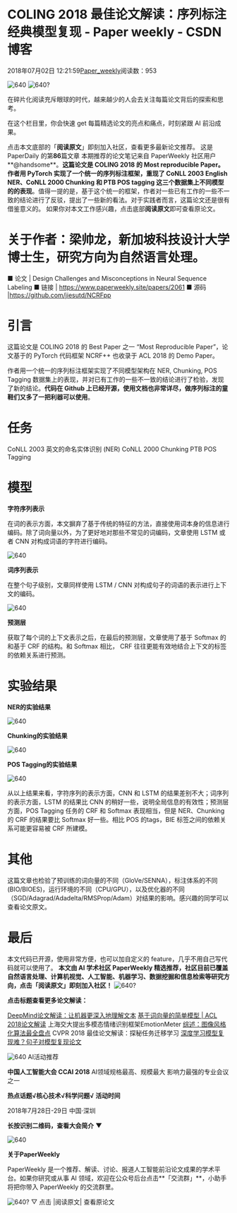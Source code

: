 
# COLING 2018 最佳论文解读：序列标注经典模型复现 - Paper weekly - CSDN博客


2018年07月02日 12:21:59[Paper_weekly](https://me.csdn.net/c9Yv2cf9I06K2A9E)阅读数：953


![640](https://ss.csdn.net/p?https://mmbiz.qpic.cn/mmbiz_gif/VBcD02jFhgnC9iaic8hDbiadLafh7TtCZS6icEYddVmMqZBksDV7cQkKmAu95h53FxyibqmZOS1yQgHibJT0WYD2s1Zw/640)
![640?](https://ss.csdn.net/p?https://mmbiz.qpic.cn/mmbiz_jpg/VBcD02jFhgl7VHx00TkzicBMAfz1dFT8icD4HwmJZpt0Jiccw6ns7c3co7MpZslIia8VAuZicUTSuoPaq6hE4KbxWPg/640?)

在碎片化阅读充斥眼球的时代，越来越少的人会去关注每篇论文背后的探索和思考。

在这个栏目里，你会快速 get 每篇精选论文的亮点和痛点，时刻紧跟 AI 前沿成果。

点击本文底部的「**阅读原文**」即刻加入社区，查看更多最新论文推荐。
这是 PaperDaily 的第**86**篇文章
本期推荐的论文笔记来自 PaperWeekly 社区用户**@handsome**。**这篇论文是 COLING 2018 的 Most reproducible Paper。作者用 PyTorch 实现了一个统一的序列标注框架，重现了 CoNLL 2003 English NER、CoNLL 2000 Chunking 和 PTB POS tagging 这三个数据集上不同模型的的表现**。值得一提的是，基于这个统一的框架，作者对一些已有工作的一些不一致的结论进行了反驳，提出了一些新的看法。对于实践者而言，这篇论文还是很有借鉴意义的。
如果你对本文工作感兴趣，点击底部**阅读原文**即可查看原论文。

# 关于作者：梁帅龙，新加坡科技设计大学博士生，研究方向为自然语言处理。
■ 论文 | Design Challenges and Misconceptions in Neural Sequence Labeling
■ 链接 | https://www.paperweekly.site/papers/2061
■ 源码 |https://github.com/jiesutd/NCRFpp

# 引言

这篇论文是 COLING 2018 的 Best Paper 之一 “Most Reproducible Paper”，论文基于的 PyTorch 代码框架 NCRF++ 也收录于 ACL 2018 的 Demo Paper。

作者用一个统一的序列标注框架实现了不同模型架构在 NER, Chunking, POS Tagging 数据集上的表现，并对已有工作的一些不一致的结论进行了检验，发现了新的结论。**代码在 Github 上已经开源，使用文档也非常详尽，做序列标注的童鞋们又多了一把利器可以使用**。

# 任务

CoNLL 2003 英文的命名实体识别 (NER)
CoNLL 2000 Chunking
PTB POS Tagging


# 模型

**字符序列表示**

在词的表示方面，本文摒弃了基于传统的特征的方法，直接使用词本身的信息进行编码。除了词向量以外，为了更好地对那些不常见的词编码，文章使用 LSTM 或者 CNN 对构成词语的字符进行编码。

![640](https://ss.csdn.net/p?https://mmbiz.qpic.cn/mmbiz_png/VBcD02jFhgkEt29ibs8gRQotIqjThpJamxRiczsg9d5Bia1eZvnzVWZKl0vWX182aGYA4JZhHrjyrTWt7XUwJNUeA/640)

**词序列表示**

在整个句子级别，文章同样使用 LSTM / CNN 对构成句子的词语的表示进行上下文的编码。

![640](https://ss.csdn.net/p?https://mmbiz.qpic.cn/mmbiz_png/VBcD02jFhgkEt29ibs8gRQotIqjThpJamsut4hyRXkCql7TgJC6uWMoeJ2hxqBNuiaicv9TGt3uoHhb4dHA1VQQibw/640)

**预测层**

获取了每个词的上下文表示之后，在最后的预测层，文章使用了基于 Softmax 的和基于 CRF 的结构。和 Softmax 相比， CRF 往往更能有效地结合上下文的标签的依赖关系进行预测。


# 实验结果

**NER的实验结果**

![640](https://ss.csdn.net/p?https://mmbiz.qpic.cn/mmbiz_png/VBcD02jFhgkEt29ibs8gRQotIqjThpJampibk7vI8Golibcb3lp6t2NTr2KbdJtTGcsH8d0Azs90IrXUmQlSykVicw/640)

**Chunking的实验结果**

![640](https://ss.csdn.net/p?https://mmbiz.qpic.cn/mmbiz_png/VBcD02jFhgkEt29ibs8gRQotIqjThpJamxjh3DG2NibYfZDcacGngD5LBGBAF7pgXEgk8tDT3q9rvhTludZDGWibA/640)

**POS Tagging的实验结果**

![640](https://ss.csdn.net/p?https://mmbiz.qpic.cn/mmbiz_png/VBcD02jFhgkEt29ibs8gRQotIqjThpJamkjzC8kbvEP1GiaVVfCMnHdEsEPtvaOFicKp7Q24hFF40Oozgvq3QJ7zA/640)

从以上结果来看，字符序列的表示方面，CNN 和 LSTM 的结果差别不大；词序列的表示方面，LSTM 的结果比 CNN 的稍好一些，说明全局信息的有效性；预测层方面，POS Tagging 任务的 CRF 和 Softmax 表现相当，但是 NER、Chunking 的 CRF 的结果要比 Softmax 好一些。相比 POS 的tags，BIE 标签之间的依赖关系可能更容易被 CRF 所建模。

# 其他

这篇文章也检验了预训练的词向量的不同（GloVe/SENNA），标注体系的不同 (BIO/BIOES)，运行环境的不同（CPU/GPU），以及优化器的不同 （SGD/Adagrad/Adadelta/RMSProp/Adam）对结果的影响。感兴趣的同学可以查看论文原文。

# 最后

本文代码已开源，使用非常方便，也可以加自定义的 feature，几乎不用自己写代码就可以使用了。
**本文由 AI 学术社区 PaperWeekly 精选推荐，社区目前已覆盖自然语言处理、计算机视觉、人工智能、机器学习、数据挖掘和信息检索等研究方向，点击「****阅读原文****」即刻加入社区！**
![640?](https://ss.csdn.net/p?https://mmbiz.qpic.cn/mmbiz_png/VBcD02jFhgmPEF4lW0pL5weJia5y4xhJbog2pIZZ3ZCgVUDynvus6rCzNKGAAAI6R8jaXTpYPISCMicpFegVdG0g/640?)

**点击标题查看更多论文解读：**

[DeepMind论文解读：让机器更深入地理解文本](http://mp.weixin.qq.com/s?__biz=MzIwMTc4ODE0Mw==&mid=2247489781&idx=1&sn=8d6f56403b48fc07958af594b62796ba&chksm=96e9c775a19e4e6394182fdcd2631c9a64222b1b01801dfe20a35d9180da722585a587e682e6&scene=21#wechat_redirect)
[基于词向量的简单模型 | ACL 2018论文解读](http://mp.weixin.qq.com/s?__biz=MzIwMTc4ODE0Mw==&mid=2247490031&idx=1&sn=e307230ffbffb648b213b1a775372d06&chksm=96e9c66fa19e4f7996bb13ed2d944d5e49bd538174bd192e41abaf4d2a8863d29135b034cf9c&scene=21#wechat_redirect)
上海交大提出多模态情绪识别框架EmotionMeter
[综述：图像风格化算法最全盘点](http://mp.weixin.qq.com/s?__biz=MzIwMTc4ODE0Mw==&mid=2247489172&idx=1&sn=42f567fb57d2886da71a07dd16388022&chksm=96e9c914a19e40025bf88e89514d5c6f575ee94545bd5d854c01de2ca333d4738b433d37d1f5&scene=21#wechat_redirect)
CVPR 2018 最佳论文解读：探秘任务迁移学习
[深度学习模型复现难？句子对模型复现论文](http://mp.weixin.qq.com/s?__biz=MzIwMTc4ODE0Mw==&mid=2247489955&idx=1&sn=cabe28465e40ba2b2bc0d1aab0c752ec&chksm=96e9c623a19e4f3526303ea05db1b1d6e9c2cf50a4815568e6c074fe76285888b6ab1a2b9b39&scene=21#wechat_redirect)



![640](https://ss.csdn.net/p?https://mmbiz.qpic.cn/mmbiz_jpg/bPcM14Jicetbkv9EW02Z6QpF4EoW4JqeQsNDibRCU9IGP81rhzteMNrU20F7LFKxadNURc8uW2zloy1D3WbiatHhw/640)
AI活动推荐

**中国人工智能大会 CCAI 2018**
AI领域规格最高、规模最大
影响力最强的专业会议之一

**热点话题√核心技术√科学问题√**
**活动时间**

2018年7月28日-29日
中国·深圳

**长按识别二维码，查看大会简介**
**▼**

![640](https://ss.csdn.net/p?https://mmbiz.qpic.cn/mmbiz_png/VBcD02jFhgkYG0ysuA34o1kR4ZeQkiaf72RaAdLaDMJlicT1z5UXSZV1Bd9PB5micibQeRRQoK7ACKVRUicQccl52eg/640)



**关于PaperWeekly**

PaperWeekly 是一个推荐、解读、讨论、报道人工智能前沿论文成果的学术平台。如果你研究或从事 AI 领域，欢迎在公众号后台点击**「交流群」**，小助手将把你带入 PaperWeekly 的交流群里。

![640?](https://ss.csdn.net/p?https://mmbiz.qpic.cn/mmbiz_gif/VBcD02jFhgl9qrwuXS7D8F2ZLyZNmqfWibCVlSbGBVCrd80blia0iaiaKuVk5p1tWP8tCaIiaYxiaQwiacIOlu9yOw6Mg/640?)
▽ 点击 |阅读原文| 查看原论文


